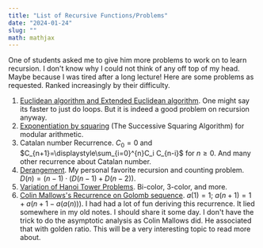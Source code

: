 ```yaml
---
title: "List of Recursive Functions/Problems"
date: "2024-01-24"
slug: ""
math: mathjax
---
```


One of students asked me to give him more problems to work on to learn recursion. I don't know why I could not think of any off top of my head. Maybe because I was tired after a long lecture! Here are some problems as requested. Ranked increasingly by their difficulty.

1. [Euclidean algorithm and Extended Euclidean algorithm](https://en.wikipedia.org/wiki/Extended_Euclidean_algorithm). One might say its faster to just do loops. But it is indeed a good problem on recursion anyway. 
2. [Exponentiation by squaring](https://en.wikipedia.org/wiki/Exponentiation_by_squaring) (The Successive Squaring Algorithm) for modular arithmetic.
3. Catalan number Recurrence. $C_0=0$ and $C_{n+1}=\displaystyle\sum_{i=0}^{n}C_i C_{n-i}$ for $n\geq 0$. And many other recurrence about Catalan number.
4. [Derangement](https://en.wikipedia.org/wiki/Derangement). My personal favorite recursion and counting problem. $D(n)=(n-1)\cdot(D(n-1)+ D(n-2))$. 
5. [Variation of Hanoi Tower Problems](http://www.cut-the-knot.org/recurrence/BiColorHanoi.shtml). Bi-color, 3-color, and more.  
6. [Colin Mallows's Recurrence on Golomb sequence](https://en.wikipedia.org/wiki/Golomb_sequence). $a(1) = 1$; $a(n+1) = 1 + a(n + 1 - a(a(n)))$. I had had a lot of fun deriving this recurrence. It lied somewhere in my old notes. I should share it some day. I don't have the trick to do the asymptotic analysis as Colin Mallows did. He associated that with golden ratio. This will be a very interesting topic to read more about. 
